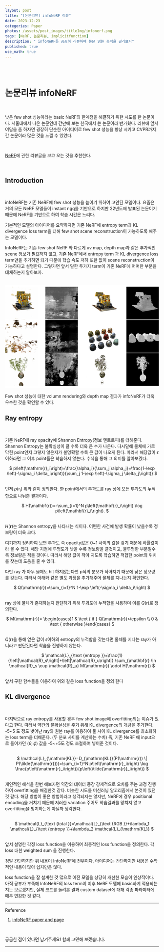 ```yaml
---
layout: post
title: "[논문리뷰] infoNeRF 리뷰"
date: 2023-12-23
categories: Paper
photos: /assets/post_images/titleImg/infonerf.png
tags: [NeRF, 논문리뷰, implicitfunction] 
description: " infoNeRF를 꼼꼼히 리뷰하며 논문 읽는 능력을 길러보자"
published: true
use_math: true
---
```


<br/>
<br/>


# 논문리뷰 infoNeRF


<br/>

낮은 few shot 성능이라는 basic NeRF의 한계점을 해결하기 위한 시도를 한 논문이다. 서울대에서 나온 논문인데 간만에 보는 한국에서 쓴 논문이라 반가웠다. 리뷰에 앞서 여담을 좀 하자면 굉장히 단순한 아이디어로 few shot 성능을 향상 시키고 CVPR까지 간 논문이라 많은 것을 느낄 수 있었다.

<br/>

[NeRF](https://donguk071.github.io/paper/2023/08/01/NeRF/)에 관한 리뷰글을 보고 오는 것을 추천한다. 

<br/>

## Introduction

<br/>

infoNeRF는 기존 NeRF에 few shot 성능을 높이기 위하여 고안된 모델이다. 요즘은 거의 모든 NeRF 모델들이 instant ngq를 기반으로 하지만 22년도에 발표된 논문이기 때문에 NeRF를 기반으로 하여 학습 시간은 느리다. 

기본적인 모델의 아이디어를 요약하자면 기존 NeRF에 entropy term과 
KL divergence loss term을 더해 few shot scene reconstruction이 가능하도록 해주는 모델이다.

InfoNeRF는 기존 few shot NeRF 와 다르게 uv map, 
depth map과 같은 추가적인 scene 정보가 필요하지 않고, 기존 NeRF에서 
entropy term 과 KL divergence loss term만을 추가하면 되기 때문에 학습 속도 저하 또한 없이 scene reconstruction이 가능하다고 설명한다.
그렇가면 앞서 말한 두가지 term이 기존 NeRF에 어떠한 부분을 대체하는지 알아보자.

<br/>
<img src="/assets/post_images/infonerf/infonerf_overview.png" style="border:0;">
<br/>

Few shot 성능에 대한 volumn rendering와 depth map 결과가 infoNeRF가 더욱 우수한 것을 확인할 수 있다.

## Ray entropy

<br/>

기존 NeRF에 ray opacity에 Shannon Entropy(정보 엔트로피)를 더해준다.
Shannon Entropy는 불확실성이 클 수록 더욱 큰 수가 나온다. 
다시말해 물체에 가로막힌 point인지 그렇지 않은지가 불명확할 수록 큰 값이 나오게 된다. 
따라서 해당값이 $\epsilon$ 이하라면 그 이후 point들은 학습하지 않는다. 
수식을 통해 그 의미를 알아보겠다.
<br/>

<center>
$
p\left(\mathrm{r}_i\right)=\frac{\alpha_i}{\sum_j \alpha_j}=\frac{1-\exp \left(-\sigma_i \delta_i\right)}{\sum_j 1-\exp \left(-\sigma_j \delta_j\right)}
$
</center>

<br/>

먼저 $p\left(\mathrm{r}_i\right)$ 위와 같이 정의한다. 한 point에서의 투과도를 ray 상에 모든 투과도의 누적합으로 나눠준 결과이다.
<br/>

<center>
$  
H(\mathbf{r})=-\sum_{i=1}^N p\left(\mathbf{r}_i\right) \log p\left(\mathbf{r}_i\right).
$
</center>

<br/>

$H(\mathbf{r})$는 Shannon entropy을 나타내는 식이다. 어떤한 사건에 발생 확률이 낮을수록 정보량이 더욱 크다. 


여기까지 정리하여 보면 투과도 즉 opacity값은 0\~1 사이의 값을 갖기 때문에 확률값이라 볼 수 있다. 
해당 지점에 투명도가 낮을 수록 정보량을 클것이고, 불투명한 부분일수록 정보량은 적을 것이다. 
따라서 해당 값이 작아 지도록 학습하면 적합한 point의 위치를 찾는데 도움을 줄 수 있다.


다만 ray 가 아무 물체도 hit 하지않는다면 p식의 분모가 작아지기 때문에 낮은 정보량를 갖는다. 
따라서 아래와 같은 별도 과정을 추가해주어 물체를 지나는지 확인한다.
<br/>

<center>
$ 
    Q(\mathrm{r})=\sum_{i=1}^N 1-\exp \left(-\sigma_i \delta_i\right)
$
</center>

<br/>

ray 상에 물체가 존재하는지 판단하기 위해 투과도에 누적합을 사용하며 이를 $Q(\mathrm{r})$로 정의한다.
<br/>

<center>
$ 
    M(\mathrm{r})= \begin{cases}1 & \text { if } Q(\mathrm{r})>\epsilon \\ 0 & \text { otherwise }\end{cases}
$
</center>

<br/>


$Q(\mathrm{r})$을 통해 얻은 값이 $\epsilon$이하의 entropy의 누적합을 갖는다면 
물체를 지나는 ray가 아니라고 판단된다면 학습을 진행하지 않는다.
<br/>

<center>
$ 
    \mathcal{L}_{\text {entropy }}=\frac{1}{\left|\mathcal{R}_s\right|+\left|\mathcal{R}_u\right|} \sum_{\mathbf{r} \in \mathcal{R}_s \cup \mathcal{R}_u} M(\mathrm{r}) \odot H(\mathrm{r})
$
</center>

<br/>

앞서 구한 함수들을 이용하여 위와 같은 loss function을 정의 한다


## KL divergence

<br/>

마지막으로 ray entropy를 사용할 경우 few shot image에 overfitting되는 이슈가 있다고 한다.
따라서 약간의 불확실성을 주기 위해 KL divergence의 개념을 추가한다.
-5\~5 도 정도 벗어난 ray와 원본 ray를 이용하여 둘 사이 KL divergence를 최소화하는 loss term을 더해준다.
(두 분포 사이를 계산하는 수치)
즉, 기존 NeRF 에 input으로 들어가던 $(\theta,\phi)$ 값을 -5~+5도 정도 조절하여 넣어준 것이다.

<br/>

<center>
$     \mathcal{L}_{\mathrm{KL}}=D_{\mathrm{KL}}(P(\mathrm{r}) \| P(\tilde{\mathrm{r}}))=\sum_{i=1}^N p\left(\mathrm{r}_i\right) \log \frac{p\left(\mathrm{r}_i\right)}{p\left(\tilde{\mathrm{r}}_i\right)}
$</center>

<br/>

개인적인 해석을 한번 해보자면 약간의 데이터 증강 강제적으로 오차를 주는 과정 진행하여
overfitting을 해결한것 같다. 
비슷한 시도를 머신러닝 알고리즘에서 본것이 있던것 같다. 
해당 방법이 좋은 방법이라고 생각되지는 않지만,
NeRF에 경우 positional encoding을 거치기 때문에 저러한 variation 주어도 학습결과를
망치지 않고 overfitting을 방지하는게 아닐까 생각한다.

<br/>

<center>
$ 
 \mathcal{L}_{\text {total }}=\mathcal{L}_{\text {RGB }}+\lambda_1 \mathcal{L}_{\text {entropy }}+\lambda_2 \mathcal{L}_{\mathrm{KL}}
$</center>

<br/>

앞서 설명한 각정 loss function을 이용하여 최종적인 loss function을 정의한다.
각 loss 대한 weighted sum 을 진행한다. 


정말 간단하지만 위 내용이 InfoNeRF에 전부이다. 아이디어는 간단하지만 내용은 수학적인 내용이 많아 쉽지만은 않다.

loss function을 잘 설계한 것 많으로 이전 모델을 상당히 개선한 모습이 인상적이다. 
아직 공부가 부족해 InfoNeRF의 loss term이 이후 NeRF 모델에 basic하게 적용되는지는 모르겠지만, 실제 코드를 돌려본 결과 custom dataset에 대해 각종 파라미터에 매우 민감한 것 같다.


---

Reference

1) [infoNeRF paper and page](https://cv.snu.ac.kr/research/InfoNeRF/)


<br/>


궁금한 점이 있다면 남겨주세요! 함께 고민해 보겠습니다.

------------------------